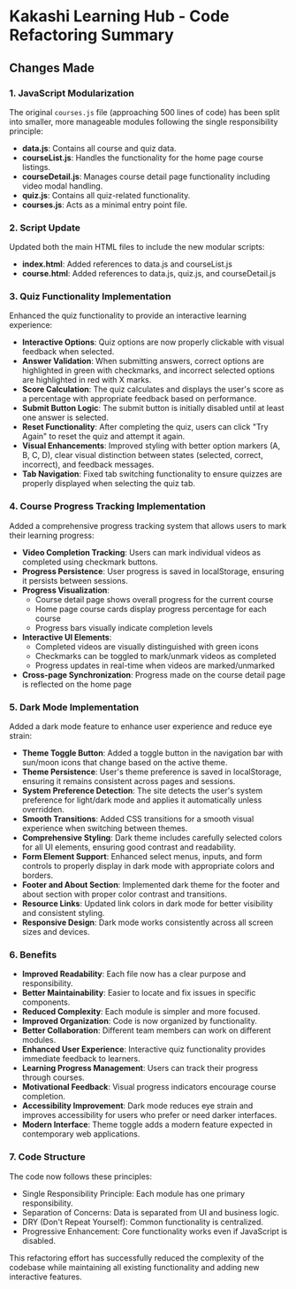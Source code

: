 # Kakashi Learning Hub - Code Refactoring Summary

## Changes Made

### 1. JavaScript Modularization
The original `courses.js` file (approaching 500 lines of code) has been split into smaller, more manageable modules following the single responsibility principle:

- **data.js**: Contains all course and quiz data.
- **courseList.js**: Handles the functionality for the home page course listings.
- **courseDetail.js**: Manages course detail page functionality including video modal handling.
- **quiz.js**: Contains all quiz-related functionality.
- **courses.js**: Acts as a minimal entry point file.

### 2. Script Update
Updated both the main HTML files to include the new modular scripts:
- **index.html**: Added references to data.js and courseList.js
- **course.html**: Added references to data.js, quiz.js, and courseDetail.js

### 3. Quiz Functionality Implementation
Enhanced the quiz functionality to provide an interactive learning experience:

- **Interactive Options**: Quiz options are now properly clickable with visual feedback when selected.
- **Answer Validation**: When submitting answers, correct options are highlighted in green with checkmarks, and incorrect selected options are highlighted in red with X marks.
- **Score Calculation**: The quiz calculates and displays the user's score as a percentage with appropriate feedback based on performance.
- **Submit Button Logic**: The submit button is initially disabled until at least one answer is selected.
- **Reset Functionality**: After completing the quiz, users can click "Try Again" to reset the quiz and attempt it again.
- **Visual Enhancements**: Improved styling with better option markers (A, B, C, D), clear visual distinction between states (selected, correct, incorrect), and feedback messages.
- **Tab Navigation**: Fixed tab switching functionality to ensure quizzes are properly displayed when selecting the quiz tab.

### 4. Course Progress Tracking Implementation
Added a comprehensive progress tracking system that allows users to mark their learning progress:

- **Video Completion Tracking**: Users can mark individual videos as completed using checkmark buttons.
- **Progress Persistence**: User progress is saved in localStorage, ensuring it persists between sessions.
- **Progress Visualization**: 
  - Course detail page shows overall progress for the current course
  - Home page course cards display progress percentage for each course
  - Progress bars visually indicate completion levels
- **Interactive UI Elements**: 
  - Completed videos are visually distinguished with green icons
  - Checkmarks can be toggled to mark/unmark videos as completed
  - Progress updates in real-time when videos are marked/unmarked
- **Cross-page Synchronization**: Progress made on the course detail page is reflected on the home page

### 5. Dark Mode Implementation
Added a dark mode feature to enhance user experience and reduce eye strain:

- **Theme Toggle Button**: Added a toggle button in the navigation bar with sun/moon icons that change based on the active theme.
- **Theme Persistence**: User's theme preference is saved in localStorage, ensuring it remains consistent across pages and sessions.
- **System Preference Detection**: The site detects the user's system preference for light/dark mode and applies it automatically unless overridden.
- **Smooth Transitions**: Added CSS transitions for a smooth visual experience when switching between themes.
- **Comprehensive Styling**: Dark theme includes carefully selected colors for all UI elements, ensuring good contrast and readability.
- **Form Element Support**: Enhanced select menus, inputs, and form controls to properly display in dark mode with appropriate colors and borders.
- **Footer and About Section**: Implemented dark theme for the footer and about section with proper color contrast and transitions.
- **Resource Links**: Updated link colors in dark mode for better visibility and consistent styling.
- **Responsive Design**: Dark mode works consistently across all screen sizes and devices.

### 6. Benefits
- **Improved Readability**: Each file now has a clear purpose and responsibility.
- **Better Maintainability**: Easier to locate and fix issues in specific components.
- **Reduced Complexity**: Each module is simpler and more focused.
- **Improved Organization**: Code is now organized by functionality.
- **Better Collaboration**: Different team members can work on different modules.
- **Enhanced User Experience**: Interactive quiz functionality provides immediate feedback to learners.
- **Learning Progress Management**: Users can track their progress through courses.
- **Motivational Feedback**: Visual progress indicators encourage course completion.
- **Accessibility Improvement**: Dark mode reduces eye strain and improves accessibility for users who prefer or need darker interfaces.
- **Modern Interface**: Theme toggle adds a modern feature expected in contemporary web applications.

### 7. Code Structure
The code now follows these principles:
- Single Responsibility Principle: Each module has one primary responsibility.
- Separation of Concerns: Data is separated from UI and business logic.
- DRY (Don't Repeat Yourself): Common functionality is centralized.
- Progressive Enhancement: Core functionality works even if JavaScript is disabled.

This refactoring effort has successfully reduced the complexity of the codebase while maintaining all existing functionality and adding new interactive features. 
